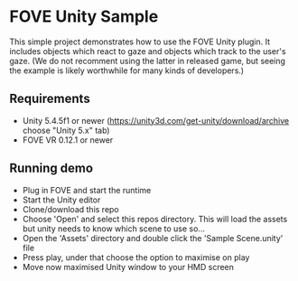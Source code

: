 # FOVE Unity Sample
This simple project demonstrates how to use the FOVE Unity plugin. It includes objects which react to gaze and objects which track to the user's gaze. (We do not recomment using the latter in released game, but seeing the example is likely worthwhile for many kinds of developers.)

## Requirements
* Unity 5.4.5f1 or newer (https://unity3d.com/get-unity/download/archive choose "Unity 5.x" tab)
* FOVE VR 0.12.1 or newer

## Running demo
* Plug in FOVE and start the runtime
* Start the Unity editor
* Clone/download this repo
* Choose 'Open' and select this repos directory.  This will load the assets but unity needs to know which scene to use so...
* Open the 'Assets' directory and double click the 'Sample Scene.unity' file
* Press play, under that choose the option to maximise on play
* Move now maximised Unity window to your HMD screen
